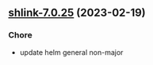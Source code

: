 

## [shlink-7.0.25](https://github.com/truecharts/charts/compare/shlink-7.0.24...shlink-7.0.25) (2023-02-19)

### Chore

- update helm general non-major
  
  